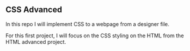 ## CSS Advanced

In this repo I will implement CSS to a webpage from a designer file.

For this first project, I will focus on the CSS styling on the HTML from the HTML advanced project.